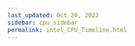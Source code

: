 ```yaml
---
last_updated: Oct 20, 2022
sidebar: cpu_sidebar
permalink: intel_CPU_Timeline.html
---
```


<script type="text/javascript">
    window.location = '/pages/cpus/intel_CPU_Timeline_Real.html'
</script>